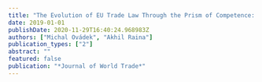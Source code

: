 ```yaml
---
title: "The Evolution of EU Trade Law Through the Prism of Competence: A Quantitative, Longitudinal Perspective"
date: 2019-01-01
publishDate: 2020-11-29T16:40:24.968983Z
authors: ["Michal Ovádek", "Akhil Raina"]
publication_types: ["2"]
abstract: ""
featured: false
publication: "*Journal of World Trade*"
---
```


